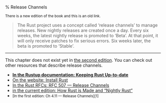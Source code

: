 % Release Channels

<small>There is a new edition of the book and this is an old link.</small>

> The Rust project uses a concept called ‘release channels’ to manage releases. New nightly releases are created once a day. Every six weeks, the latest nightly release is promoted to ‘Beta’. At that point, it will only receive patches to fix serious errors. Six weeks later, the beta is promoted to ‘Stable’.

---

This chapter does not exist yet in [the second edition][2]. You can check out other resources that describe release channels.

* **[In the Rustup documentation: Keeping Rust Up-to-date][4]**
* [On the website: Install Rust][5]
* [In the Rust RFCs: RFC 507 — Release Channels][3]
* [in the current edition: How Rust is Made and “Nightly Rust”][2]
* <small>[In the first edition: Ch 4.11 — Release Channels][1]</small>

[2]: appendix-07-nightly-rust.html
[2]: appendix-07-nightly-rust.html
[3]: https://github.com/rust-lang/rfcs/blob/master/text/0507-release-channels.md
[4]: https://github.com/rust-lang-nursery/rustup.rs/blob/master/README.md#keeping-rust-up-to-date
[5]: https://www.rust-lang.org/en-US/tools/install

